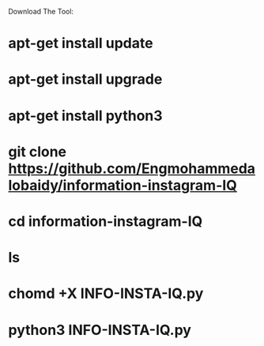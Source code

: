  Download The Tool: 
# apt-get install update 
# apt-get install upgrade 
# apt-get install python3 
# git clone https://github.com/Engmohammedalobaidy/information-instagram-IQ
# cd information-instagram-IQ
# ls 
# chomd +X INFO-INSTA-IQ.py 
# python3 INFO-INSTA-IQ.py
